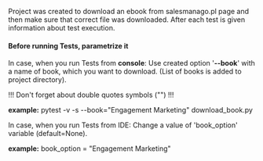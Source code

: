 Project was created to download an ebook from  salesmanago.pl page and then make sure that correct file was downloaded.
After each test is given information about test execution. 

#### Before running Tests, parametrize it ####
In case, when you run Tests from **console**:
Use created option '**--book**' with a name of book, which you want to download.
(List of books is added to project directory).

!!! Don't forget about double quotes symbols ("") !!!

**example:**  pytest -v -s --book="Engagement Marketing" download_book.py

In case, when you run Tests from IDE:
Change a value of 'book_option' variable (default=None).

**example:**  book_option = "Engagement Marketing"
